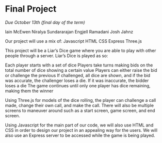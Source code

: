 # Final Project
*Due October 13th (final day of the term)*

Iain McEwen
Niralya Sundararajan
Engjell Ramadani
Josh Jahnz

Our project will use a mix of:
Javascript
HTML
CSS
Express
Three.js

This project will be a Liar’s Dice game where you are able to play with other people through a server. Liar’s Dice is played as so:

Each player starts with a set of dice
Players take turns making bids on the total number of dice showing a certain value
Players can either raise the bid or challenge the previous
If challenged, all dice are shown, and if the bid was accurate, the challenger loses a die. If it was inaccurate, the bidder loses a die
The game continues until only one player has dice remaining, making them the winner

Using Three.js for models of the dice rolling, the player can challenge a call made, change their own call, and make the call. There will also be multiple screens to maneuver around such as a start screen, game screen, and end screen.

Using Javascript for the main part of our code, we will also use HTML and CSS in order to design our project in an appealing way for the users. We will also use an Express server to be accessed while the game is being played.
